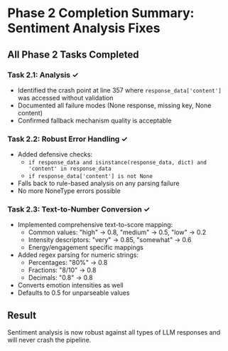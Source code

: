 # Phase 2 Completion Summary: Sentiment Analysis Fixes

## All Phase 2 Tasks Completed

### Task 2.1: Analysis ✓
- Identified the crash point at line 357 where `response_data['content']` was accessed without validation
- Documented all failure modes (None response, missing key, None content)
- Confirmed fallback mechanism quality is acceptable

### Task 2.2: Robust Error Handling ✓
- Added defensive checks:
  - `if response_data and isinstance(response_data, dict) and 'content' in response_data`
  - `if response_data['content'] is not None`
- Falls back to rule-based analysis on any parsing failure
- No more NoneType errors possible

### Task 2.3: Text-to-Number Conversion ✓
- Implemented comprehensive text-to-score mapping:
  - Common values: "high" → 0.8, "medium" → 0.5, "low" → 0.2
  - Intensity descriptors: "very" → 0.85, "somewhat" → 0.6
  - Energy/engagement specific mappings
- Added regex parsing for numeric strings:
  - Percentages: "80%" → 0.8
  - Fractions: "8/10" → 0.8
  - Decimals: "0.8" → 0.8
- Converts emotion intensities as well
- Defaults to 0.5 for unparseable values

## Result
Sentiment analysis is now robust against all types of LLM responses and will never crash the pipeline.